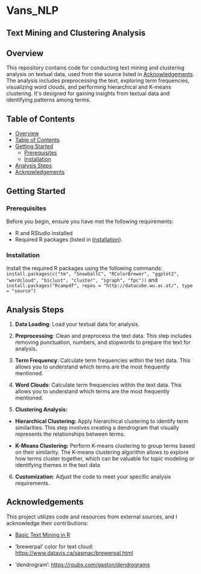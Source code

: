 # Vans_NLP

## Text Mining and Clustering Analysis

## Overview

This repository contains code for conducting text mining and clustering analysis on textual data, used from the source listed in [Acknowledgements](#acknowledgements). The analysis includes preprocessing the text, exploring term frequencies, visualizing word clouds, and performing hierarchical and K-means clustering. It's designed for gaining insights from textual data and identifying patterns among terms.

## Table of Contents

- [Overview](#overview)
- [Table of Contents](#table-of-contents)
- [Getting Started](#getting-started)
  - [Prerequisites](#prerequisites)
  - [Installation](#installation)
- [Analysis Steps](#analysis-steps)
- [Acknowledgements](#acknowledgements)

## Getting Started

### Prerequisites

Before you begin, ensure you have met the following requirements:

- R and RStudio installed
- Required R packages (listed in [Installation](#installation)).

### Installation

Install the required R packages using the following commands: `install.packages(c("tm", "SnowballC", "RColorBrewer", "ggplot2", "wordcloud", "biclust", "cluster", "igraph", "fpc"))` and `install.packages("Rcampdf", repos = "http://datacube.wu.ac.at/", type = "source")`

## Analysis Steps

1. **Data Loading**: Load your textual data for analysis.

2. **Preprocessing**: Clean and preprocess the text data. This step includes removing punctuation, numbers, and stopwords to prepare the text for analysis.

3. **Term Frequency**: Calculate term frequencies within the text data. This allows you to understand which terms are the most frequently mentioned.

4. **Word Clouds**: Calculate term frequencies within the text data. This allows you to understand which terms are the most frequently mentioned.

5. **Clustering Analysis:**

  - **Hierarchical Clustering:** Apply hierarchical clustering to identify term similarities. This step involves creating a dendrogram that visually represents the relationships between terms.
   
  - **K-Means Clustering:** Perform K-means clustering to group terms based on their similarity. The K-means clustering algorithm allows to explore how terms cluster together, which can be valuable for topic modeling or identifying themes in the text data

6. **Customization**: Adjust the code to meet your specific analysis requirements.

## Acknowledgements

This project utilizes code and resources from external sources, and I acknowledge their contributions:

- [Basic Text Mining in R](https://rstudio-pubs-static.s3.amazonaws.com/265713_cbef910aee7642dc8b62996e38d2825d.html) 

- ‘brewerpal’ color for text cloud: https://www.datavis.ca/sasmac/brewerpal.html

- ‘dendrogram’: https://rpubs.com/gaston/dendrograms
